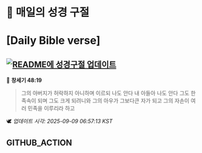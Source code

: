 # 🙏 매일의 성경 구절
# [Daily Bible verse]
## [![README에 성경구절 업데이트](https://github.com/DONGSUKA/first_test/actions/workflows/update-readme-bible.yml/badge.svg)](https://github.com/DONGSUKA/first_test/actions/workflows/update-readme-bible.yml)
<!-- START_BIBLE_VERSE -->
📖 **창세기 48:19**
> 그의 아버지가 허락하지 아니하며 이르되 나도 안다 내 아들아 나도 안다 그도 한 족속이 되며 그도 크게 되려니와 그의 아우가 그보다큰 자가 되고 그의 자손이 여러 민족을 이루리라 하고

🕊️ _업데이트 시각: 2025-09-09 06:57:13 KST_
  <!-- END_BIBLE_VERSE -->
## GITHUB_ACTION

